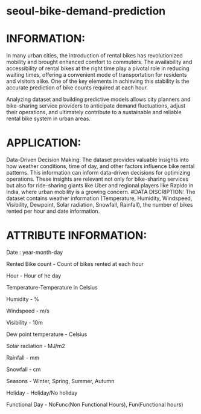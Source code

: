 # seoul-bike-demand-prediction
# INFORMATION:

In many urban cities, the introduction of rental bikes has revolutionized mobility and brought enhanced comfort to commuters. The availability and accessibility of rental bikes at the right time play a pivotal role in reducing waiting times, offering a convenient mode of transportation for residents and visitors alike. One of the key elements in achieving this stability is the accurate prediction of bike counts required at each hour.

Analyzing dataset and building predictive models allows city planners and bike-sharing service providers to anticipate demand fluctuations, adjust their operations, and ultimately contribute to a sustainable and reliable rental bike system in urban areas.

# APPLICATION:

Data-Driven Decision Making: The dataset provides valuable insights into how weather conditions, time of day, and other factors influence bike rental patterns. This information can inform data-driven decisions for optimizing operations. These insights are relevant not only for bike-sharing services but also for ride-sharing giants like Uber and regional players like Rapido in India, where urban mobility is a growing concern.
#DATA DISCRIPTION:
The dataset contains weather information (Temperature, Humidity, Windspeed, Visibility, Dewpoint, Solar radiation, Snowfall, Rainfall), the number of bikes rented per hour and date information.

# ATTRIBUTE INFORMATION:

Date : year-month-day

Rented Bike count - Count of bikes rented at each hour

Hour - Hour of he day

Temperature-Temperature in Celsius

Humidity - %

Windspeed - m/s

Visibility - 10m

Dew point temperature - Celsius

Solar radiation - MJ/m2

Rainfall - mm

Snowfall - cm

Seasons - Winter, Spring, Summer, Autumn

Holiday - Holiday/No holiday

Functional Day - NoFunc(Non Functional Hours), Fun(Functional hours)


